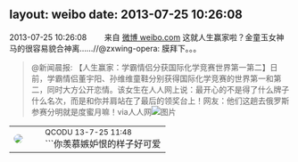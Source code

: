 layout: weibo
date: 2013-07-25 10:26:08
---
<meta name="referrer" content="no-referrer" />

2013-07-25 10:26:08  &nbsp;&nbsp;&nbsp;&nbsp;&nbsp;&nbsp; 来自 <a href="http://weibo.com/" rel="nofollow">微博 weibo.com</a>
这就人生赢家啦？金童玉女神马的很容易貌合神离……//@zxwing-opera: 膜拜下。。。
>  @新闻晨报: 【人生赢家：学霸情侣分获国际化学竞赛世界第一第二】日前，学霸情侣董宇阳、孙维维童鞋分别获得国际化学竞赛的世界第一和第二，同时大方公开恋情。该女生在人人网上说：最开心的不是得了什么牌子什么名次，而是和你并肩站在了最后的领奖台上！网友：他们这趟去俄罗斯参赛分明就是度蜜月嘛！via人人网 ​​​
>  ![图片](https://ww3.sinaimg.cn/large/4e5b54d8jw1e6yb2hvh59j20c10cit97.jpg)

<table style="width: 100%;">
  <tr>
    <td style="width: 40px;"><img style="border-radius:50%" src="https://tvax1.sinaimg.cn/crop.0.0.512.512.50/6b69631dly8g0l3egwcbcj20e80e8dfu.jpg?KID=imgbed,tva&Expires=1624464130&ssig=4BZQ7BZdTI"></td>
    <td colspan="2"><small>QCODU 13-7-25 11:48</small><br/>```你羡慕嫉妒恨的样子好可爱</td>
  </tr>
</table>
